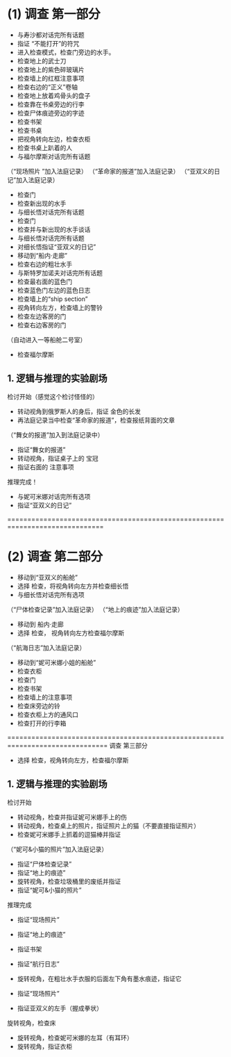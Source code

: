 # (1) 调查 第一部分
* 与寿沙都对话完所有话题
* 指证 “不能打开”的符咒
* 进入检查模式，检查门旁边的水手。
* 检查地上的武士刀
* 检查地上的紫色碎玻璃片
* 检查墙上的红框注意事项
* 检查右边的“正义”卷轴
* 检查地上放着鸡骨头的盘子
* 检查靠在书桌旁边的行李
* 检查尸体痕迹旁边的字迹
* 检查书架
* 检查书桌
* 把视角转向左边，检查衣柜
* 检查书桌上趴着的人
* 与福尔摩斯对话完所有话题

（“现场照片 ”加入法庭记录）
（“革命家的报道”加入法庭记录）
（“亚双义的日记”加入法庭记录）

* 检查门
* 检查新出现的水手
* 与细长悟对话完所有话题
* 检查门
* 检查并与新出现的水手谈话
* 与细长悟对话完所有话题
* 对细长悟指证“亚双义的日记”
* 移动到“船内·走廊”
* 检查右边的粗壮水手
* 与斯特罗加诺夫对话完所有话题
* 检查最右面的蓝色门
* 检查蓝色门左边的蓝色日志
* 检查墙上的“ship section”
* 视角转向左方，检查墙上的警铃
* 检查左边客房的门
* 检查右边客房的门

（自动进入一等船舱二号室）

* 检查福尔摩斯

## 1. 逻辑与推理的实验剧场

检讨开始（感觉这个检讨怪怪的）

* 转动视角到俄罗斯人的身后，指证 金色的长发
* 再法庭记录当中检查“革命家的报道”，检查报纸背面的文章

（“舞女的报道”加入到法庭记录中）

* 指证“舞女的报道”
* 转动视角，指证桌子上的 宝冠
* 指证右面的 注意事项

推理完成！

* 与妮可米娜对话完所有选项
* 指证“亚双义的日记”


==============================================================================
# (2) 调查 第二部分
* 移动到“亚双义的船舱”
* 选择 检查，将视角转向左方并检查细长悟
* 与细长悟对话完所有选项

（“尸体检查记录”加入法庭记录）
（“地上的痕迹”加入法庭记录）

* 移动到 船内·走廊
* 选择 检查， 视角转向左方检查福尔摩斯

（“航海日志”加入法庭记录）

* 移动到“妮可米娜小姐的船舱”
* 检查衣柜
* 检查门
* 检查书架
* 检查墙上的注意事项
* 检查床旁边的铃
* 检查衣柜上方的通风口
* 检查打开的行李箱


===============================================================================
调查 第三部分
* 选择 检查，视角转向左方，检查福尔摩斯

## 1. 逻辑与推理的实验剧场

检讨开始

* 转动视角，检查并指证妮可米娜手上的伤
* 转动视角，检查桌上的照片，指证照片上的猫（不要直接指证照片）
* 检查妮可米娜手上抓着的逗猫棒并指证

（“妮可&小猫的照片”加入法庭记录）

* 指证“尸体检查记录”
* 指证“地上的痕迹”
* 旋转视角，检查垃圾桶里的废纸并指证
* 指证“妮可&小猫的照片”

推理完成

* 指证“现场照片”
* 指证“地上的痕迹”
* 指证书架
* 指证“航行日志”

* 旋转视角，在粗壮水手衣服的后面左下角有墨水痕迹，指证它
* 指证“现场照片”
* 指证亚双义的左手（握成拳状）

旋转视角，检查床

* 旋转视角，检查妮可米娜的左耳（有耳环）
* 旋转视角，指证衣柜


